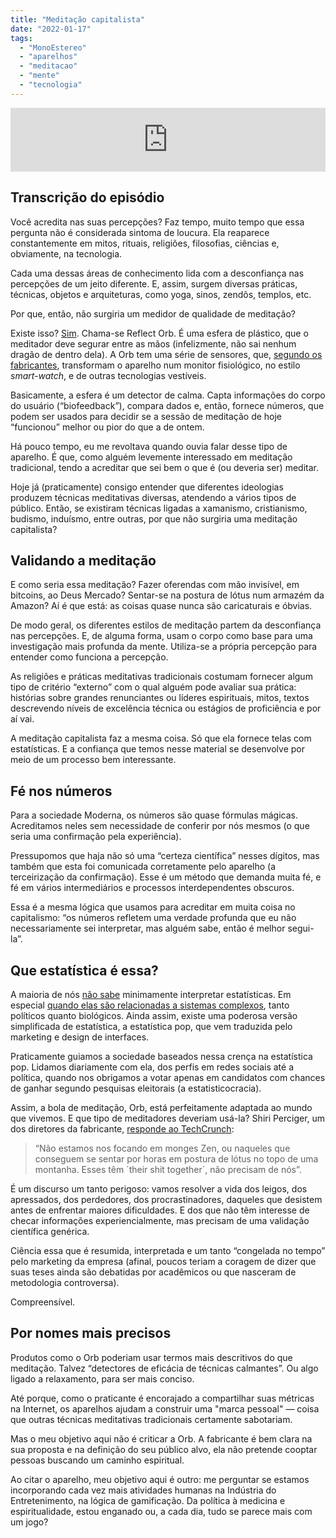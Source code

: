 ```yaml
---
title: "Meditação capitalista"
date: "2022-01-17"
tags: 
  - "MonoEstereo"
  - "aparelhos"
  - "meditacao"
  - "mente"
  - "tecnologia"
---
```


<iframe src="https://anchor.fm/monoestereo/embed/episodes/Meditao-capitalista-e1d2v82" height="102px" width="100%" frameborder="0" scrolling="no"></iframe>

## Transcrição do episódio

Você acredita nas suas percepções? Faz tempo, muito tempo que essa pergunta não é considerada sintoma de loucura. Ela reaparece constantemente em mitos, rituais, religiões, filosofias, ciências e, obviamente, na tecnologia.

Cada uma dessas áreas de conhecimento lida com a desconfiança nas percepções de um jeito diferente. E, assim, surgem diversas práticas, técnicas, objetos e arquiteturas, como yoga, sinos, zendôs, templos, etc.

Por que, então, não surgiria um medidor de qualidade de meditação?

Existe isso? [Sim](https://www.meetreflect.com/). Chama-se Reflect Orb. É uma esfera de plástico, que o meditador deve segurar entre as mãos (infelizmente, não sai nenhum dragão de dentro dela). A Orb tem uma série de sensores, que, [segundo os fabricantes](https://www.meetreflect.com/science/), transformam o aparelho num monitor fisiológico, no estilo _smart-watch_, e de outras tecnologias vestíveis.

Basicamente, a esfera é um detector de calma. Capta informações do corpo do usuário (“biofeedback”), compara dados e, então, fornece números, que podem ser usados para decidir se a sessão de meditação de hoje “funcionou” melhor ou pior do que a de ontem.

Há pouco tempo, eu me revoltava quando ouvia falar desse tipo de aparelho. É que, como alguém levemente interessado em meditação tradicional, tendo a acreditar que sei bem o que é (ou deveria ser) meditar.

Hoje já (praticamente) consigo entender que diferentes ideologias produzem técnicas meditativas diversas, atendendo a vários tipos de público. Então, se existiram técnicas ligadas a xamanismo, cristianismo, budismo, induísmo, entre outras, por que não surgiria uma meditação capitalista?

## Validando a meditação

E como seria essa meditação? Fazer oferendas com mão invisível, em bitcoins, ao Deus Mercado? Sentar-se na postura de lótus num armazém da Amazon? Aí é que está: as coisas quase nunca são caricaturais e óbvias.

De modo geral, os diferentes estilos de meditação partem da desconfiança nas percepções. E, de alguma forma, usam o corpo como base para uma investigação mais profunda da mente. Utiliza-se a própria percepção para entender como funciona a percepção.

As religiões e práticas meditativas tradicionais costumam fornecer algum tipo de critério “externo” com o qual alguém pode avaliar sua prática: histórias sobre grandes renunciantes ou líderes espirituais, mitos, textos descrevendo níveis de excelência técnica ou estágios de proficiência e por aí vai.

A meditação capitalista faz a mesma coisa. Só que ela fornece telas com estatísticas. E a confiança que temos nesse material se desenvolve por meio de um processo bem interessante.

## Fé nos números

Para a sociedade Moderna, os números são quase fórmulas mágicas. Acreditamos neles sem necessidade de conferir por nós mesmos (o que seria uma confirmação pela experiência).

Pressupomos que haja não só uma “certeza científica” nesses dígitos, mas também que esta foi comunicada corretamente pelo aparelho (a terceirização da confirmação). Esse é um método que demanda muita fé, e fé em vários intermediários e processos interdependentes obscuros.

Essa é a mesma lógica que usamos para acreditar em muita coisa no capitalismo: “os números refletem uma verdade profunda que eu não necessariamente sei interpretar, mas alguém sabe, então é melhor segui-la”.

## Que estatística é essa?

A maioria de nós [não sabe](https://www.amazon.com.br/Como-mentir-estat%C3%ADstica-Darrell-Heff-ebook/dp/B01FIGE0S8?crid=29RJP0VA40NOD&keywords=estatistica&qid=1642527191&s=books&sprefix=estat%2Cstripbooks%2C241&sr=1-4&linkCode=ll1&tag=eduf-20&linkId=f676188d6d663fad6b8a2e4627aa3b39&language=pt_BR&ref_=as_li_ss_tl) minimamente interpretar estatísticas. Em especial [quando elas são relacionadas a sistemas complexos](https://www.amazon.com.br/Estat%C3%ADstica-para-serve-como-funciona/dp/8537815128?crid=29RJP0VA40NOD&keywords=estatistica&qid=1642527191&s=books&sprefix=estat%2Cstripbooks%2C241&sr=1-1&linkCode=ll1&tag=eduf-20&linkId=915478b05565e3647687c59013ba854e&language=pt_BR&ref_=as_li_ss_tl), tanto políticos quanto biológicos. Ainda assim, existe uma poderosa versão simplificada de estatística, a estatística pop, que vem traduzida pelo marketing e design de interfaces.

Praticamente guiamos a sociedade baseados nessa crença na estatística pop. Lidamos diariamente com ela, dos perfis em redes sociais até a política, quando nos obrigamos a votar apenas em candidatos com chances de ganhar segundo pesquisas eleitorais (a estatisticocracia).

Assim, a bola de meditação, Orb, está perfeitamente adaptada ao mundo que vivemos. E que tipo de meditadores deveriam usá-la? Shiri Perciger, um dos diretores da fabricante, [responde ao TechCrunch](https://techcrunch.com/2022/01/03/reflect-orb-biofeedback-ball/):

> “Não estamos nos focando em monges Zen, ou naqueles que conseguem se sentar por horas em postura de lótus no topo de uma montanha. Esses têm ´their shit together´, não precisam de nós”.

É um discurso um tanto perigoso: vamos resolver a vida dos leigos, dos apressados, dos perdedores, dos procrastinadores, daqueles que desistem antes de enfrentar maiores dificuldades. E dos que não têm interesse de checar informações experiencialmente, mas precisam de uma validação científica genérica.

Ciência essa que é resumida, interpretada e um tanto “congelada no tempo” pelo marketing da empresa (afinal, poucos teriam a coragem de dizer que suas teses ainda são debatidas por acadêmicos ou que nasceram de metodologia controversa).

Compreensível.

## Por nomes mais precisos

Produtos como o Orb poderiam usar termos mais descritivos do que meditação. Talvez “detectores de eficácia de técnicas calmantes”. Ou algo ligado a relaxamento, para ser mais conciso.

Até porque, como o praticante é encorajado a compartilhar suas métricas na Internet, os aparelhos ajudam a construir uma "marca pessoal" — coisa que outras técnicas meditativas tradicionais certamente sabotariam.

Mas o meu objetivo aqui não é criticar a Orb. A fabricante é bem clara na sua proposta e na definição do seu público alvo, ela não pretende cooptar pessoas buscando um caminho espiritual.

Ao citar o aparelho, meu objetivo aqui é outro: me perguntar se estamos incorporando cada vez mais atividades humanas na Indústria do Entretenimento, na lógica de gamificação. Da política à medicina e espiritualidade, estou enganado ou, a cada dia, tudo se parece mais com um jogo?
